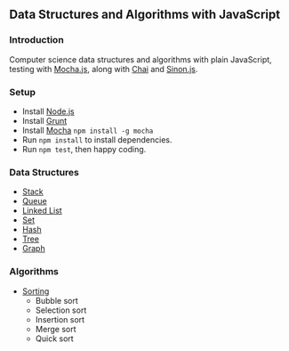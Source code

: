 ## Data Structures and Algorithms with JavaScript

### Introduction
Computer science data structures and algorithms with plain JavaScript, testing with [Mocha.js](http://mochajs.org/), along with [Chai](http://chaijs.com/) and [Sinon.js](http://sinonjs.org/).

### Setup
* Install [Node.js](https://nodejs.org/)
* Install [Grunt](http://gruntjs.com/)
* Install [Mocha](http://mochajs.org/) `npm install -g mocha`
* Run `npm install` to install dependencies.
* Run `npm test`, then happy coding.

### Data Structures
* [Stack](https://github.com/puffsun/js_datastructures_algorithms/tree/master/src/datastructures/stack)
* [Queue](https://github.com/puffsun/js_datastructures_algorithms/tree/master/src/datastructures/queue)
* [Linked List](https://github.com/puffsun/js_datastructures_algorithms/tree/master/src/datastructures/list)
* [Set](https://github.com/puffsun/js_datastructures_algorithms/tree/master/src/datastructures/set)
* [Hash](https://github.com/puffsun/js_datastructures_algorithms/tree/master/src/datastructures/hash)
* [Tree](https://github.com/puffsun/js_datastructures_algorithms/tree/master/src/datastructures/tree)
* [Graph](https://github.com/puffsun/js_datastructures_algorithms/tree/master/src/datastructures/graph)

### Algorithms
* [Sorting](https://github.com/puffsun/js_datastructures_algorithms/tree/master/src/algorithms)
    * Bubble sort
    * Selection sort
    * Insertion sort
    * Merge sort
    * Quick sort

